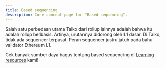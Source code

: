 ```yaml
---
title: Based sequencing
description: Core concept page for "Based sequencing".
---
```


Salah satu perbedaan utama Taiko dari rollup lainnya adalah bahwa itu adalah rollup berbasis. Artinya, urutannya didorong oleh L1 dasar. Di Taiko, tidak ada sequencer terpusat. Peran sequencer justru jatuh pada bahu validator Ethereum L1.

Cek banyak sumber daya bagus tentang based sequencing di [Learning resources](/id/resources/learning-resources) kami!

